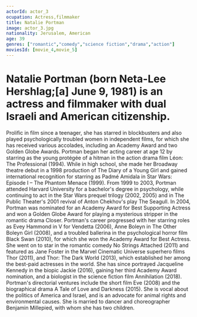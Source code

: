 ```yaml
---
actorId: actor_3
ocupation: Actress,filmmaker
title: Natalie Portman 
image: actor_3.jpg
nationality: Jerusalem, American
age: 39
genres: ["romantic","comedy","science fiction","drama","action"]
moviesId: [movie_4,movie_5]
---
```


# Natalie Portman (born Neta-Lee Hershlag;[a] June 9, 1981) is an actress and filmmaker with dual Israeli and American citizenship.
Prolific in film since a teenager, she has starred in blockbusters and also played psychologically troubled women in independent films, for which she has received various accolades, including an Academy Award and two Golden Globe Awards.
Portman began her acting career at age 12 by starring as the young protégée of a hitman in the action drama film Léon: The Professional (1994). While in high school, she made her Broadway theatre debut in a 1998 production of The Diary of a Young Girl and gained international recognition for starring as Padmé Amidala in Star Wars: Episode I – The Phantom Menace (1999). 
From 1999 to 2003, Portman attended Harvard University for a bachelor's degree in psychology, while continuing to act in the Star Wars prequel trilogy (2002, 2005) and in The Public Theater's 2001 revival of Anton Chekhov's play The Seagull. In 2004, Portman was nominated for an Academy Award for Best Supporting Actress and won a Golden Globe Award for playing a mysterious stripper in the romantic drama Closer.
Portman's career progressed with her starring roles as Evey Hammond in V for Vendetta (2006), Anne Boleyn in The Other Boleyn Girl (2008), and a troubled ballerina in the psychological horror film Black Swan (2010), for which she won the Academy Award for Best Actress. She went on to star in the romantic comedy No Strings Attached (2011) and featured as Jane Foster in the Marvel Cinematic Universe superhero films Thor (2011), and Thor: The Dark World (2013), which established her among the best-paid actresses in the world. She has since portrayed Jacqueline Kennedy in the biopic Jackie (2016), gaining her third Academy Award nomination, and a biologist in the science fiction film Annihilation (2018).
Portman's directorial ventures include the short film Eve (2008) and the biographical drama A Tale of Love and Darkness (2015). She is vocal about the politics of America and Israel, and is an advocate for animal rights and environmental causes. She is married to dancer and choreographer Benjamin Millepied, with whom she has two children.
